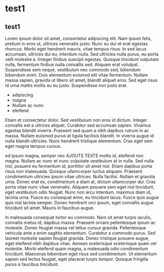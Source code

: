# test1

## test1

Lorem ipsum dolor sit amet, consectetur adipiscing elit. Nam ipsum felis, pretium in eros ut, ultrices venenatis justo. Nunc eu dui et erat egestas rhoncus. Morbi eget hendrerit mauris, vitae tempus risus. In sed lacus accumsan, ultrices dui eu, interdum nulla. Sed ultricies nulla purus, eu porta velit molestie a. Integer finibus suscipit egestas. Quisque tincidunt vulputate nulla, fermentum finibus nulla convallis sed. Aliquam erat volutpat. Suspendisse sem neque, vestibulum nec commodo sed, bibendum bibendum enim. Duis elementum euismod elit vitae fermentum. Nullam massa sapien, gravida ut libero sit amet, blandit aliquet eros. Sed eget risus id urna mattis mollis eu eu justo. Suspendisse non justo erat.

* adipiscing
* magna
* Nullam ac nunc
* eleifend

Etiam et consectetur dolor. Sed vestibulum non eros id dictum. Integer convallis est a ultrices aliquet. Curabitur sed accumsan sapien. Vivamus egestas blandit viverra. Praesent sed quam a nibh dapibus rutrum in ac massa. Nullam euismod purus at ligula facilisis blandit. In viverra augue id nulla blandit ultricies. Nunc hendrerit tristique elementum. Cras eget sem eget magna tempus cursus.

ed ipsum magna, semper nec AJOUTS TEXTE mollis id, eleifend non magna. Nullam ac nunc et nunc vulputate vestibulum at in nulla. Sed nulla nisl, posuere eu fermentum id, porttitor sit amet nisl. Etiam dapibus porta risus non malesuada. Quisque ullamcorper luctus aliquam. Praesent condimentum ultricies ipsum vitae ultrices. Nulla facilisi. Nullam et gravida urna. Donec erat ex, condimentum a diam at, dictum ullamcorper dui. Cras porta vitae nunc vitae venenatis. Aliquam posuere sem eget nisl tincidunt, eget vestibulum odio feugiat. Nunc non arcu interdum, maximus diam id, lacinia urna. Fusce eu consequat enim, eu tincidunt lacus. Fusce quis augue quis nisl lacinia semper. Donec hendrerit orci ipsum, eget convallis augue tincidunt sit amet. Mauris in faucibus augue.

In malesuada consequat tortor eu commodo. Nam sit amet turpis iaculis, convallis metus id, dapibus massa. Praesent ornare pellentesque ipsum ac molestie. Donec feugiat massa vel tellus cursus gravida. Pellentesque vehicula ante a enim sagittis elementum. Curabitur a commodo purus. Sed laoreet molestie sapien feugiat gravida. Donec tristique posuere augue, eget eleifend nibh dapibus vitae. Aenean scelerisque scelerisque quam vel molestie. Morbi eleifend quam magna, a malesuada odio condimentum tincidunt. Maecenas bibendum eget risus sed condimentum. Ut elementum sapien sed lectus feugiat, eget placerat turpis tempor. Quisque fringilla purus a faucibus tincidunt.
